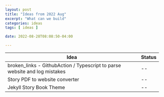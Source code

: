 ```yaml
---
layout: post
title: "Ideas from 2022 Aug"
excerpt: "What can we build"
categories: ideas
tags: [ ideas ]

date: 2022-08-28T08:08:50-04:00

---
```


| Idea | Status |
|---|---|
| broken_links - GithubAction / Typescript to parse website and log mistakes | -- |
| Story PDF to website converter | -- |
| Jekyll Story Book Theme | -- |
